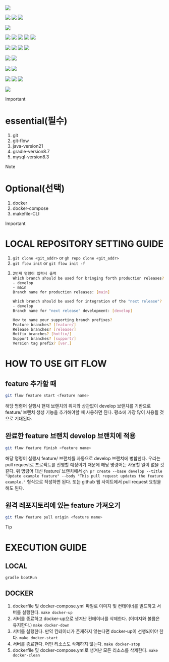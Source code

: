 <img src="https://img.shields.io/badge/apache tomcat-20232a.svg?style=for-the-badge&logo=apachetomcat&logoColor=F8DC75" />

<img src="https://img.shields.io/badge/spring boot-20232a.svg?style=for-the-badge&logo=springboot&logoColor=6DB33F" /> <img src="https://img.shields.io/badge/spring security-20232a.svg?style=for-the-badge&logo=springsecurity&logoColor=6DB33F" /> <img src="https://img.shields.io/badge/gradle-20232a.svg?style=for-the-badge&logo=gradle&logoColor=02303A" />

<img src="https://img.shields.io/badge/mysql-20232a.svg?style=for-the-badge&logo=MySQL&logoColor=4479A1" />

<img src="https://img.shields.io/badge/docker-20232a.svg?style=for-the-badge&logo=docker&logoColor=2496ED" /> <img src="https://img.shields.io/badge/git-20232a.svg?style=for-the-badge&logo=git&logoColor=F05032" /> <img src="https://img.shields.io/badge/github-20232a.svg?style=for-the-badge&logo=github&logoColor=181717" /> <img src="https://img.shields.io/badge/github actions-20232a.svg?style=for-the-badge&logo=githubactions&logoColor=2088FF" /> <img src="https://img.shields.io/badge/dependabot-20232a.svg?style=for-the-badge&logo=dependabot&logoColor=025E8C" /> 

<img src="https://img.shields.io/badge/thymeleaf-20232a.svg?style=for-the-badge&logo=thymeleaf&logoColor=005F0F" /> <img src="https://img.shields.io/badge/java script-20232a.svg?style=for-the-badge&logo=javascript&logoColor=F7DF1E" /> <img src="https://img.shields.io/badge/css3-20232a.svg?style=for-the-badge&logo=css3&logoColor=1572B6" /> <img src="https://img.shields.io/badge/html5-20232a.svg?style=for-the-badge&logo=html5&logoColor=E34F26" /> 

<img src="https://img.shields.io/badge/visual studio code-20232a.svg?style=for-the-badge&logo=visualstudiocode&logoColor=007ACC" /> <img src="https://img.shields.io/badge/intellij idea-20232a.svg?style=for-the-badge&logo=intellijidea&logoColor=000000" /> 

<img src="https://img.shields.io/badge/macos-20232a.svg?style=for-the-badge&logo=apple&logoColor=000000" /> <img src="https://img.shields.io/badge/windows 11-20232a.svg?style=for-the-badge&logo=windows11&logoColor=0078D4" /> 

<img src="https://img.shields.io/badge/homebrew-20232a.svg?style=for-the-badge&logo=homebrew&logoColor=FBB040" /> <img src="https://img.shields.io/badge/iterm2-20232a.svg?style=for-the-badge&logo=iterm2&logoColor=000000" /> <img src="https://img.shields.io/badge/windows terminal-20232a.svg?style=for-the-badge&logo=windowsterminal&logoColor=4D4D4D" /> 

<img src="https://img.shields.io/badge/slack-20232a.svg?style=for-the-badge&logo=slack&logoColor=4A154B" /> 

> [!IMPORTANT]
> 
> # essential(필수)
> 1. git
> 2. git-flow
> 3. java-version21
> 4. gradle-version8.7
> 5. mysql-version8.3

> [!NOTE]
> # Optional(선택)
> 1. docker
> 2. docker-compose
> 3. makefile-CLI

> [!IMPORTANT]
> # LOCAL REPOSITORY SETTING GUIDE
> 1. `git clone <git_addr>` or `gh repo clone <git_addr>`
> 2. `git flow init` or `git flow init -f`
> 3. ```bash
>    2번째 명령어 입력시 출력
>    Which branch should be used for bringing forth production releases?
>    - develop
>    - main
>    Branch name for production releases: [main] 
> 
>    Which branch should be used for integration of the "next release"?
>    - develop
>    Branch name for "next release" development: [develop] 
> 
>    How to name your supporting branch prefixes?
>    Feature branches? [feature/] 
>    Release branches? [release/] 
>    Hotfix branches? [hotfix/] 
>    Support branches? [support/] 
>    Version tag prefix? [ver.]
>    ```

# HOW TO USE GIT FLOW
## feature 추가할 때
```bash
git flow feature start <feature name>
```
해당 명령어 실행시 현재 브랜치의 위치와 상관없이 develop 브랜치를 기반으로 feature/<feature name> 브랜치 생성
기능을 추가해야할 때 사용하면 된다. 평소에 가장 많이 사용될 것으로 기대된다.
## 완료한 feature 브랜치 develop 브랜치에 적용
```bash
git flow feature finish <feature name>
```
해당 명령어 실행시 feature/<feature name> 브랜치를 자동으로 develop 브랜치에 병합한다. 우리는 pull request로 프로젝트를 진행할 예정이기 때문에 해당 명령어는 사용할 일이 없을 것 같다.
위 명령어 대신 feature/<feature name> 브랜치에서 `gh pr create --base develop --title "Update example feature" --body "This pull request updates the feature example."` 형식으로 작성하면 된다.
또는 github 웹 사이트에서 pull request 요청을 해도 된다.
## 원격 레포지토리에 있는 feature 가져오기
```bash
git flow feature pull origin <feature name>
```

>[!TIP]
> # EXECUTION GUIDE
> ## LOCAL
> `gradle bootRun`
> ## DOCKER
> 1. dockerfile 및 docker-compose.yml 파일로 이미지 및 컨테이너를 빌드하고 서버를 실행한다. `make docker-up`
> 2. 서버를 종료하고 docker-up으로 생겨난 컨테이너를 삭제한다. (이미지와 볼륨은 유지한다.) `make docker-down`
> 3. 서버를 실행한다. 만약 컨테이너가 존재하지 않는다면 docker-up이 선행되어야 한다. `make docker-start`
> 4. 서버를 종료한다. 어떤 리소스도 삭제하지 않는다. `make docker-stop`
> 5. dockerfile 및 docker-compose.yml로 생겨난 모든 리소스를 삭제한다. `make docker-clean`



